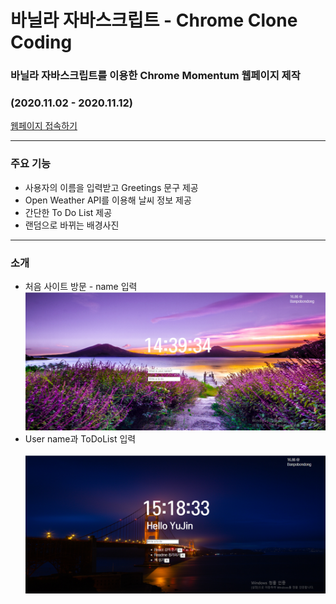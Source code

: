 # 바닐라 자바스크립트 - Chrome Clone Coding  
### 바닐라 자바스크립트를 이용한 Chrome Momentum 웹페이지 제작   
### (2020.11.02 - 2020.11.12)     
[웹페이지 접속하기](https://yuujining.github.io/VanillaJS_ChromeApp/)
<br>

---

### 주요 기능<br>
* 사용자의 이름을 입력받고 Greetings 문구 제공  
* Open Weather API를 이용해 날씨 정보 제공    
* 간단한 To Do List 제공   
* 랜덤으로 바뀌는 배경사진
---    

### 소개<br>
* 처음 사이트 방문 - name 입력<br> 
![처음](./Images/screenshot1.PNG)
* User name과 ToDoList 입력<br>  
![두번째](./Images/screenshot2.PNG)

